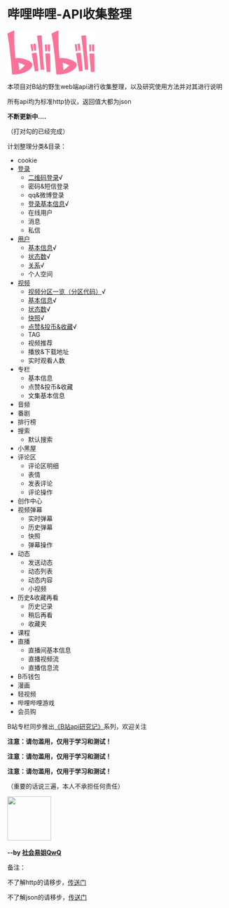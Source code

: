 # 哔哩哔哩-API收集整理

<img src="/imgs/bilibili.svg" width="200" height="100"/>

本项目对B站的野生web端api进行收集整理，以及研究使用方法并对其进行说明

所有api均为标准http协议，返回值大都为json

**不断更新中....**

（打对勾的已经完成）

计划整理分类&目录：

- cookie
- [登录](login)
  - [二维码登录](login/QR.md)√
  - 密码&短信登录
  - qq&微博登录
  - [登录基本信息](login/login_info.md)√
  - 在线用户
  - 消息
  - 私信
- [用户](user)
  - [基本信息](user/info.md)√
  - [状态数](user/status_number.md)√
  - [关系](user/relation.md)√
  - 个人空间
- [视频](video)
  - [视频分区一览（分区代码）](video/video_zone.md)√
  - [基本信息](video/info.md)√
  - [状态数](video/status_number.md)√
  - [快照](video/snapshot.md)√
  - [点赞&投币&收藏](video/like_coin_fav.md)√
  - TAG
  - 视频推荐
  - 播放&下载地址
  - 实时观看人数
- 专栏
  - 基本信息
  - 点赞&投币&收藏
  - 文集基本信息
- 音频
- 番剧
- 排行榜
- 搜索
  - 默认搜索
- 小黑屋
- 评论区
  - 评论区明细
  - 表情
  - 发表评论
  - 评论操作
- 创作中心
- 视频弹幕
  - 实时弹幕
  - 历史弹幕
  - 快照
  - 弹幕操作
- 动态
  - 发送动态
  - 动态列表
  - 动态内容
  - 小视频
- 历史&收藏再看
  - 历史记录
  - 稍后再看
  - 收藏夹
- 课程
- 直播
  - 直播间基本信息
  - 直播视频流
  - 直播信息流
- B币钱包
- 漫画
- 轻视频
- 哔哩哔哩游戏
- 会员购

B站专栏同步推出[《B站api研究记》](https://www.bilibili.com/read/readlist/rl207146)系列，欢迎关注

**注意：请勿滥用，仅用于学习和测试！**

**注意：请勿滥用，仅用于学习和测试！**

**注意：请勿滥用，仅用于学习和测试！**

（重要的话说三遍，本人不承担任何责任）

<img src="https://i2.hdslb.com/bfs/face/480e2e98513aaeb65d2f2c76dbae750c4de722e9.jpg" width="100" height="100"/>

**--by [社会易姐QwQ](https://space.bilibili.com/293793435)**

备注：

不了解http的请移步，[传送门](https://www.cnblogs.com/an-wen/p/11180076.html)

不了解json的请移步，[传送门](https://www.sojson.com/json/json_index.html)

